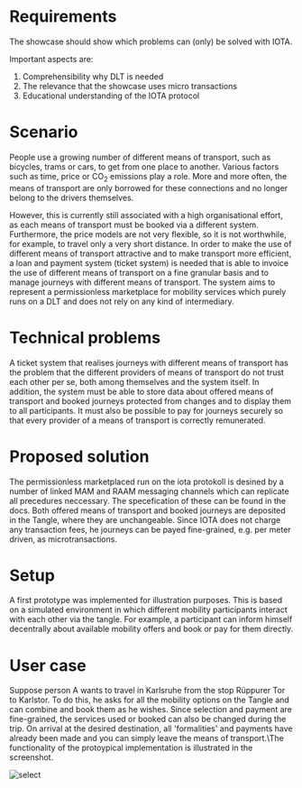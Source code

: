 # Requirements

The showcase should show which problems can (only) be solved with IOTA.

Important aspects are:

1. Comprehensibility why DLT is needed
2. The relevance that the showcase uses micro transactions
3. Educational understanding of the IOTA protocol

# Scenario

People use a growing number of different means of transport, such as bicycles, trams or cars, to get from one place to another. Various factors such as time, price or CO<sub>2</sub> emissions play a role. More and more often, the means of transport are only borrowed for these connections and no longer belong to the drivers themselves.

However, this is currently still associated with a high organisational effort, as each means of transport must be booked via a different system. Furthermore, the price models are not very flexible, so it is not worthwhile, for example, to travel only a very short distance. In order to make the use of different means of transport attractive and to make transport more efficient, a loan and payment system (ticket system) is needed that is able to invoice the use of different means of transport on a fine granular basis and to manage journeys with different means of transport. The system aims to represent a permissionless marketplace for mobility services which purely runs on a DLT and does not rely on any kind of intermediary.

# Technical problems

A ticket system that realises journeys with different means of transport has the problem that the different providers of means of transport do not trust each other per se, both among themselves and the system itself. In addition, the system must be able to store data about offered means of transport and booked journeys protected from changes and to display them to all participants. It must also be possible to pay for journeys securely so that every provider of a means of transport is correctly remunerated.

# Proposed solution

The permissionless marketplaced run on the iota protokoll is desined by a number of linked MAM and RAAM messaging channels which can replicate all precedures neccessary. The specefication of these can be found in the docs. Both offered means of transport and booked journeys are deposited in the Tangle, where they are unchangeable. Since IOTA does not charge any transaction fees, he journeys can be payed fine-grained, e.g. per meter driven, as microtransactions.

# Setup

A first prototype was implemented for illustration purposes. This is based on a simulated environment in which different mobility participants interact with each other via the tangle.
For example, a participant can inform himself decentrally about available mobility offers and book or pay for them directly.

# User case

Suppose person A wants to travel in Karlsruhe from the stop Rüppurer Tor to Karlstor. To do this, he asks for all the mobility options on the Tangle and can combine and book them as he wishes. Since selection and payment are fine-grained, the services used or booked can also be changed during the trip. On arrival at the desired destination, all 'formalities' and payments have already been made and you can simply leave the means of transport.\\The functionality of the protoypical implementation is illustrated in the screenshot.

![select](https://github.com/RaphaelManke/fzi-iota-showcase/blob/master/docs/screenshots/select.png)
